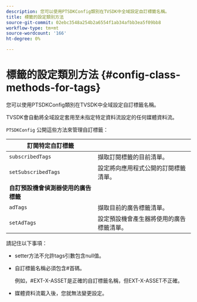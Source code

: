 ```yaml
---
description: 您可以使用PTSDKConfig類別在TVSDK中全域設定自訂標籤名稱。
title: 標籤的設定類別方法
source-git-commit: 02ebc3548a254b2a6554f1ab34afbb3ea5f09bb8
workflow-type: tm+mt
source-wordcount: '166'
ht-degree: 0%

---
```


# 標籤的設定類別方法 {#config-class-methods-for-tags}

您可以使用PTSDKConfig類別在TVSDK中全域設定自訂標籤名稱。

TVSDK會自動將全域設定套用至未指定特定資料流設定的任何媒體資料流。

`PTSDKConfig` 公開這些方法來管理自訂標籤：

| **訂閱特定自訂標籤** |  |
|---|---|
| `subscribedTags` | 擷取訂閱標籤的目前清單。 |
| `setSubscribedTags` | 設定將向應用程式公開的訂閱標籤清單。 |
| **自訂預設機會偵測器使用的廣告標籤** |
| `adTags` | 擷取目前的廣告標籤清單。 |
| `setAdTags` | 設定預設機會產生器將使用的廣告標籤清單。 |


請記住以下事項：

* setter方法不允許tags引數包含null值。
* 自訂標籤名稱必須包含#首碼。

  例如，#EXT-X-ASSET是正確的自訂標籤名稱，但EXT-X-ASSET不正確。
* 媒體資料流載入後，您就無法變更設定。
